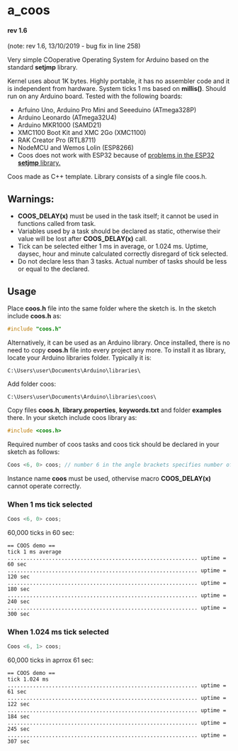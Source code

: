 # a_coos
#### rev 1.6 
(note: rev 1.6, 13/10/2019 - bug fix in line 258)

Very simple COoperative Operating System for Arduino based on the standard __setjmp__ library.

Kernel uses about 1K bytes. Highly portable, it has no assembler code and it is independent from hardware. System ticks 1 ms based on __millis()__. Should run on any Arduino board. Tested with the following boards:
  * Arfuino Uno, Arduino Pro Mini and Seeeduino (ATmega328P) 
  * Arduino Leonardo (ATmega32U4)
  * Arduino MKR1000 (SAMD21)
  * XMC1100 Boot Kit and XMC 2Go (XMC1100) 
  * RAK Creator Pro (RTL8711) 
  * NodeMCU and Wemos Lolin (ESP8266) 
  * Coos does not work with ESP32 because of [problems in the ESP32 __setjmp__ library.](https://github.com/espressif/arduino-esp32/issues/1689)

Coos made as C++ template. Library consists of a single file coos.h. 

## Warnings: 
  * __COOS_DELAY(x)__ must be used in the task itself; it cannot be used in functions called from task.
  * Variables used by a task should be declared as static, otherwise their value will be lost after __COOS_DELAY(x)__ call.
  * Tick can be selected either 1 ms in average, or 1.024 ms. Uptime, daysec, hour and minute calculated correctly disregard of tick selected.
  * Do not declare less than 3 tasks. Actual number of tasks should be less or equal to the declared.

## Usage

Place __coos.h__ file into the same folder where the sketch is. In the sketch include __coos.h__ as:
```C
#include "coos.h"
```
Alternatively, it can be used as an Arduino library. Once installed, there is no need to copy __coos.h__ file into every project any more. To install it as library, locate your Arduino libraries folder. Typically it is: 
```
C:\Users\user\Documents\Arduino\libraries\
```
Add folder coos: 
```
C:\Users\user\Documents\Arduino\libraries\coos\
```
Copy files __coos.h__, __library.properties__, __keywords.txt__ and folder __examples__ there. In your sketch include coos library as:
```C
#include <coos.h>
```
Required number of coos tasks and coos tick should be declared in your sketch as follows:
```C
Coos <6, 0> coos; // number 6 in the angle brackets specifies number of user tasks; 0 selects 1 ms tick
```
Instance name __coos__ must be used, othervise macro __COOS_DELAY(x)__ cannot operate correctly.


### When 1 ms tick selected
```C
Coos <6, 0> coos; 
```

60,000 ticks  in 60 sec:
```
== COOS demo ==
tick 1 ms average
............................................................ uptime = 60 sec 
............................................................ uptime = 120 sec 
............................................................ uptime = 180 sec 
............................................................ uptime = 240 sec 
............................................................ uptime = 300 sec 
```

### When 1.024 ms tick selected
```C
Coos <6, 1> coos; 
```
60,000 ticks  in aprrox 61 sec:
```
== COOS demo ==
tick 1.024 ms
............................................................ uptime = 61 sec 
............................................................ uptime = 122 sec 
............................................................ uptime = 184 sec 
............................................................ uptime = 245 sec 
............................................................ uptime = 307 sec 
```

